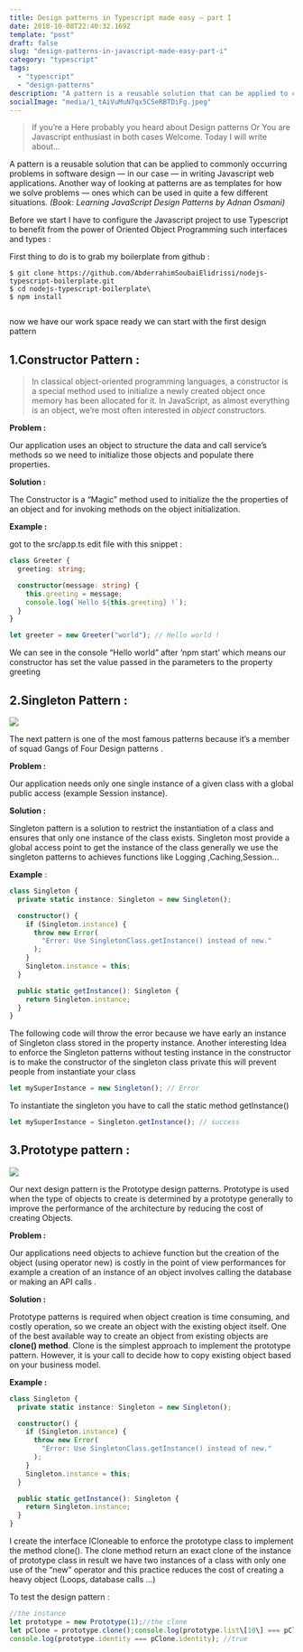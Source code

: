 ```yaml
---
title: Design patterns in Typescript made easy — part I
date: 2018-10-08T22:40:32.169Z
template: "post"
draft: false
slug: "design-patterns-in-javascript-made-easy-part-i"
category: "typescript"
tags:
  - "typescript"
  - "design-patterns"
description: "A pattern is a reusable solution that can be applied to commonly occurring problems in software design"
socialImage: "media/1_tAiVuMuN7qx5CSeRBTDiFg.jpeg"
---
```


> If you’re a Here probably you heard about Design patterns Or You are Javascript enthusiast in both cases Welcome. Today I will write about…

A pattern is a reusable solution that can be applied to commonly occurring problems in software design — in our case — in writing Javascript web applications. Another way of looking at patterns are as templates for how we solve problems — ones which can be used in quite a few different situations. _(Book: Learning JavaScript Design Patterns by Adnan Osmani)_

Before we start I have to configure the Javascript project to use Typescript to benefit from the power of Oriented Object Programming such interfaces and types :

First thing to do is to grab my boilerplate from github :

```
$ git clone https://github.com/AbderrahimSoubaiElidrissi/nodejs-typescript-boilerplate.git
$ cd nodejs-typescript-boilerplate\
$ npm install


```

now we have our work space ready we can start with the first design pattern

## 1.Constructor Pattern :

> In classical object-oriented programming languages, a constructor is a special method used to initialize a newly created object once memory has been allocated for it. In JavaScript, as almost everything is an object, we’re most often interested in _object_ constructors.

**Problem :**

Our application uses an object to structure the data and call service’s methods so we need to initialize those objects and populate there properties.

**Solution :**

The Constructor is a “Magic” method used to initialize the the properties of an object and for invoking methods on the object initialization.

**Example :**

got to the src/app.ts edit file with this snippet :

```ts
class Greeter {
  greeting: string;

  constructor(message: string) {
    this.greeting = message;
    console.log(`Hello ${this.greeting} !`);
  }
}

let greeter = new Greeter("world"); // Hello world !
```

We can see in the console “Hello world” after ‘npm start’ which means our constructor has set the value passed in the parameters to the property greeting

## 2.Singleton Pattern :

![](media/1_FFhIuK-Y9k1FrBXLWKtYyg.png)

The next pattern is one of the most famous patterns because it’s a member of squad Gangs of Four Design patterns .

**Problem :**

Our application needs only one single instance of a given class with a global public access (example Session instance).

**Solution :**

Singleton pattern is a solution to restrict the instantiation of a class and ensures that only one instance of the class exists. Singleton most provide a global access point to get the instance of the class generally we use the singleton patterns to achieves functions like Logging ,Caching,Session…

**Example** :

```ts
class Singleton {
  private static instance: Singleton = new Singleton();

  constructor() {
    if (Singleton.instance) {
      throw new Error(
        "Error: Use SingletonClass.getInstance() instead of new."
      );
    }
    Singleton.instance = this;
  }

  public static getInstance(): Singleton {
    return Singleton.instance;
  }
}
```

The following code will throw the error because we have early an instance of Singleton class stored in the property instance. Another interesting Idea to enforce the Singleton patterns without testing instance in the constructor is to make the constructor of the singleton class private this will prevent people from instantiate your class

```ts
let mySuperInstance = new Singleton(); // Error
```

To instantiate the singleton you have to call the static method getInstance()

```ts
let mySuperInstance = Singleton.getInstance(); // success
```

## 3.Prototype pattern :

![](media/1_zZ5_U5KmjuSw5wsbp9GMGw.png)

Our next design pattern is the Prototype design patterns. Prototype is used when the type of objects to create is determined by a prototype generally to improve the performance of the architecture by reducing the cost of creating Objects.

**Problem :**

Our applications need objects to achieve function but the creation of the object (using operator new) is costly in the point of view performances for example a creation of an instance of an object involves calling the database or making an API calls .

**Solution :**

Prototype patterns is required when object creation is time consuming, and costly operation, so we create an object with the existing object itself. One of the best available way to create an object from existing objects are **clone() method**. Clone is the simplest approach to implement the prototype pattern. However, it is your call to decide how to copy existing object based on your business model.

**Example :**

```ts
class Singleton {
  private static instance: Singleton = new Singleton();

  constructor() {
    if (Singleton.instance) {
      throw new Error(
        "Error: Use SingletonClass.getInstance() instead of new."
      );
    }
    Singleton.instance = this;
  }

  public static getInstance(): Singleton {
    return Singleton.instance;
  }
}
```

I create the interface ICloneable to enforce the prototype class to implement the method clone(). The clone method return an exact clone of the instance of prototype class in result we have two instances of a class with only one use of the “new” operator and this practice reduces the cost of creating a heavy object (Loops, database calls …)

To test the design pattern :

```ts
//the instance
let prototype = new Prototype(1);//the clone
let pClone = prototype.clone();console.log(prototype.list\[10\] === pClone.list\[10\] ); //true
console.log(prototype.identity === pClone.identity); //true

```

